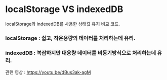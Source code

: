 # localStorage VS indexedDB
localStorage와 indexedDB를 사용한 상태값 유지 비교 코드.
### localStorage : 쉽고, 작은용량의 데이터를 처리하는데 유리.
### indexedDB : 복잡하지만 대용량 데이터를 비동기방식으로 처리하는데 유리.
관련 영상 : https://youtu.be/dBus3ak-agM
